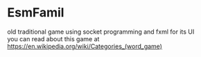 # EsmFamil
old traditional game using socket programming and fxml for its UI   
you can read about this game at https://en.wikipedia.org/wiki/Categories_(word_game)
